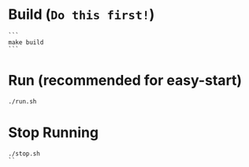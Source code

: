 # Build (`Do this first!`)
    ```
    make build
    ```

# Run (recommended for easy-start)
```
./run.sh
```

# Stop Running
```
./stop.sh
``
